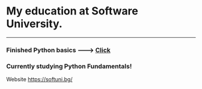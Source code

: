 # My education at Software University. 
-----------------------
### Finished Python basics ---> [Click](http://example.com/ "Title")
### Currently studying Python Fundamentals! 
Website <https://softuni.bg/>



